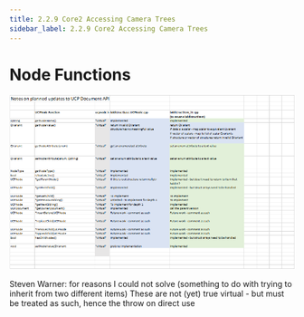 ```yaml
---
title: 2.2.9 Core2 Accessing Camera Trees
sidebar_label: 2.2.9 Core2 Accessing Camera Trees
---
```

#

# Node Functions

![](media/cameratree.png)


Steven Warner:
 for reasons I could not solve (something to do with trying to inherit from two different items)
 These are not (yet) true virtual - but must be treated as such, hence the throw on direct use
